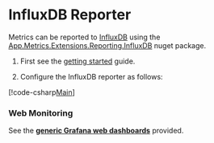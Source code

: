 # InfluxDB Reporter

Metrics can be reported to [InfluxDB](https://www.influxdata.com/products/open-source/#influxdb) using the [App.Metrics.Extensions.Reporting.InfluxDB](https://www.nuget.org/packages/App.Metrics.Extensions.Reporting.InfluxDB/) nuget package.

1. First see the [getting started](../getting-started/intro.md) guide.

2. Configure the InfluxDB reporter as follows:

[!code-csharp[Main](../src/samples/App.Metrics.Extensions.Reporting.Code.Snippets/InfluxDBReporterSetup.cs)]

### Web Monitoring

See the [**generic Grafana web dashboards**](../web-application-monitoring/visualization-grafana.md) provided.